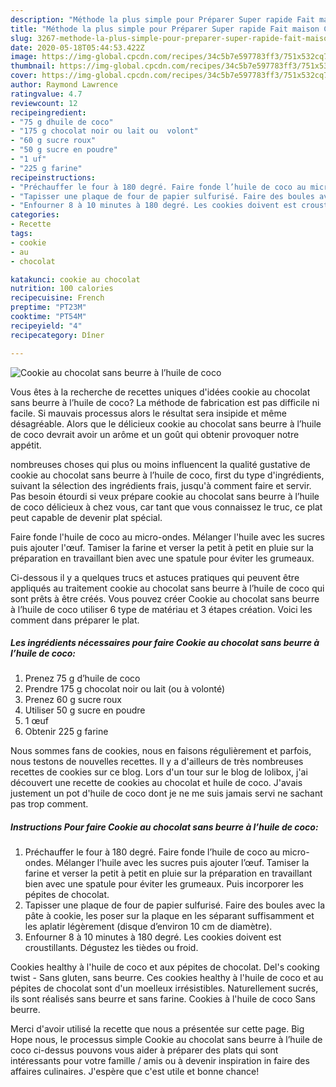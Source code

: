 ```yaml
---
description: "Méthode la plus simple pour Préparer Super rapide Fait maison Cookie au chocolat sans beurre à l’huile de coco"
title: "Méthode la plus simple pour Préparer Super rapide Fait maison Cookie au chocolat sans beurre à l’huile de coco"
slug: 3267-methode-la-plus-simple-pour-preparer-super-rapide-fait-maison-cookie-au-chocolat-sans-beurre-a-lhuile-de-coco
date: 2020-05-18T05:44:53.422Z
image: https://img-global.cpcdn.com/recipes/34c5b7e597783ff3/751x532cq70/cookie-au-chocolat-sans-beurre-a-lhuile-de-coco-photo-principale-de-la-recette.jpg
thumbnail: https://img-global.cpcdn.com/recipes/34c5b7e597783ff3/751x532cq70/cookie-au-chocolat-sans-beurre-a-lhuile-de-coco-photo-principale-de-la-recette.jpg
cover: https://img-global.cpcdn.com/recipes/34c5b7e597783ff3/751x532cq70/cookie-au-chocolat-sans-beurre-a-lhuile-de-coco-photo-principale-de-la-recette.jpg
author: Raymond Lawrence
ratingvalue: 4.7
reviewcount: 12
recipeingredient:
- "75 g dhuile de coco"
- "175 g chocolat noir ou lait ou  volont"
- "60 g sucre roux"
- "50 g sucre en poudre"
- "1 uf"
- "225 g farine"
recipeinstructions:
- "Préchauffer le four à 180 degré. Faire fonde l’huile de coco au micro-ondes. Mélanger l’huile avec les sucres puis ajouter l’œuf. Tamiser la farine et verser la petit à petit en pluie sur la préparation en travaillant bien avec une spatule pour éviter les grumeaux. Puis incorporer les pépites de chocolat."
- "Tapisser une plaque de four de papier sulfurisé. Faire des boules avec la pâte à cookie, les poser sur la plaque en les séparant suffisamment et les aplatir légèrement (disque d’environ 10 cm de diamètre)."
- "Enfourner 8 à 10 minutes à 180 degré. Les cookies doivent est croustillants. Dégustez les tièdes ou froid."
categories:
- Recette
tags:
- cookie
- au
- chocolat

katakunci: cookie au chocolat 
nutrition: 100 calories
recipecuisine: French
preptime: "PT23M"
cooktime: "PT54M"
recipeyield: "4"
recipecategory: Dîner

---
```



![Cookie au chocolat sans beurre à l’huile de coco](https://img-global.cpcdn.com/recipes/34c5b7e597783ff3/751x532cq70/cookie-au-chocolat-sans-beurre-a-lhuile-de-coco-photo-principale-de-la-recette.jpg)

Vous êtes à la recherche de recettes uniques d'idées cookie au chocolat sans beurre à l’huile de coco? La méthode de fabrication est pas difficile ni facile. Si mauvais processus alors le résultat sera insipide et même désagréable. Alors que le délicieux cookie au chocolat sans beurre à l’huile de coco devrait avoir un arôme et un goût qui obtenir provoquer notre appétit.

nombreuses choses qui plus ou moins influencent la qualité gustative de cookie au chocolat sans beurre à l’huile de coco, first du type d'ingrédients, suivant la sélection des ingrédients frais, jusqu'à comment faire et servir. Pas besoin étourdi si veux prépare cookie au chocolat sans beurre à l’huile de coco délicieux à chez vous, car tant que vous connaissez le truc, ce plat peut capable de devenir plat spécial.

Faire fonde l&#39;huile de coco au micro-ondes. Mélanger l&#39;huile avec les sucres puis ajouter l&#39;œuf. Tamiser la farine et verser la petit à petit en pluie sur la préparation en travaillant bien avec une spatule pour éviter les grumeaux.


Ci-dessous il y a quelques trucs et astuces pratiques qui peuvent être appliqués au traitement cookie au chocolat sans beurre à l’huile de coco qui sont prêts à être créés. Vous pouvez créer Cookie au chocolat sans beurre à l’huile de coco utiliser 6 type de matériau et 3 étapes création. Voici les comment dans préparer le plat.

<!--inarticleads1-->

##### Les ingrédients nécessaires pour faire Cookie au chocolat sans beurre à l’huile de coco:

1. Prenez 75 g d’huile de coco
1. Prendre 175 g chocolat noir ou lait (ou à volonté)
1. Prenez 60 g sucre roux
1. Utiliser 50 g sucre en poudre
1.  1 œuf
1. Obtenir 225 g farine


Nous sommes fans de cookies, nous en faisons régulièrement et parfois, nous testons de nouvelles recettes. Il y a d&#39;ailleurs de très nombreuses recettes de cookies sur ce blog. Lors d&#39;un tour sur le blog de lolibox, j&#39;ai découvert une recette de cookies au chocolat et huile de coco. J&#39;avais justement un pot d&#39;huile de coco dont je ne me suis jamais servi ne sachant pas trop comment. 

<!--inarticleads2-->

##### Instructions Pour faire Cookie au chocolat sans beurre à l’huile de coco:

1. Préchauffer le four à 180 degré. Faire fonde l’huile de coco au micro-ondes. Mélanger l’huile avec les sucres puis ajouter l’œuf. Tamiser la farine et verser la petit à petit en pluie sur la préparation en travaillant bien avec une spatule pour éviter les grumeaux. Puis incorporer les pépites de chocolat.
1. Tapisser une plaque de four de papier sulfurisé. Faire des boules avec la pâte à cookie, les poser sur la plaque en les séparant suffisamment et les aplatir légèrement (disque d’environ 10 cm de diamètre).
1. Enfourner 8 à 10 minutes à 180 degré. Les cookies doivent est croustillants. Dégustez les tièdes ou froid.


Cookies healthy à l&#39;huile de coco et aux pépites de chocolat. Del&#39;s cooking twist - Sans gluten, sans beurre. Ces cookies healthy à l&#39;huile de coco et au pépites de chocolat sont d&#39;un moelleux irrésistibles. Naturellement sucrés, ils sont réalisés sans beurre et sans farine. Cookies à l&#39;huile de coco Sans beurre. 


Merci d'avoir utilisé la recette que nous a présentée sur cette page. Big Hope nous, le processus simple Cookie au chocolat sans beurre à l’huile de coco ci-dessus pouvons vous aider à préparer des plats qui sont intéressants pour votre famille / amis ou à devenir inspiration in faire des affaires culinaires. J'espère que c'est utile et bonne chance!
